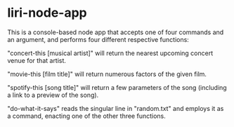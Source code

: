 # liri-node-app

This is a console-based node app that accepts one of four commands and an argument, and performs four different respective functions:

"concert-this [musical artist]" will return the nearest upcoming concert venue for that artist.

"movie-this [film title]" will return numerous factors of the given film.

"spotify-this [song title]" will return a few parameters of the song (including a link to a preview of the song).

"do-what-it-says" reads the singular line in "random.txt" and employs it as a command, enacting one of the other three functions.
